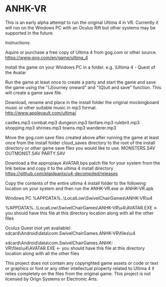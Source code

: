 # ANHK-VR

This is an early alpha attempt to run the original Ultima 4 in VR. Currently it will run on the Windows PC with an Oculus Rift but other systems may be supported in the future.

Instructions:

Aquire or purchase a free copy of Ultima 4 from gog.com or other source.
https://www.gog.com/en/game/ultima_4

Install the game on your Windows PC in a folder.
e.g. <GOGLibrary>\Ultima 4 - Quest of the Avatar

Run the game at least once to create a party and start the game and save the game using the "(J)ourney onward" and "(Q)uit and save" function. This will create a game save file.

Download, rename and place in the install folder the original mockingboard music or other suitable music in mp3 format.
http://www.applevault.com/ultima/

castles.mp3
combat.mp3
dungeon.mp3
fanfare.mp3
rulebrit.mp3
shopping.mp3
shrines.mp3
towns.mp3
wanderer.mp3

Move the gog.com save files created above after running the game at least once from the install folder cloud_saves directory to the root of the install directory or other game save files you would like to use.
MONSTERS.SAV
OUTMONST.SAV
PARTY.SAV

Download a the appropiaye AVATAR.bps patch file for your system from the link below and copy it to the ultima 4 install directory
https://github.com/plaidpants/u4-decompiled/releases

Copy the contents of the entire ultima 4 install folder to the following location on your system and then run the ANHK-VR.exe or ANHK-VR.apk

Windows PC
%APPDATA%\..\LocalLow\SwivelChairGames\ANHK-VR\u4

  %APPDATA%\..\LocalLow\SwivelChairGames\ANHK-VR\u4\AVATAR.EXE <- you should have this file at this directory location along with all the other files
  
Oculus Quest (not yet available)
sdcard\Android\data\com.SwivelChairGames.ANHK-VR\files\u4
                                                                  
  sdcard\Android\data\com.SwivelChairGames.ANHK-VR\files\u4\AVATAR.EXE <- you should have this file at this directory location along with all the other files
                                                                 
This project does not contain any copyrighted game assets or code or text or graphics or font or any other intellectual property related to Ultima 4 it relies completely on the files from the original game. This project is not licensed by Orign Systems or Electronic Arts.
